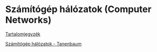# Számítógép hálózatok (Computer Networks)

[Tartalomjegyzék](../index.md)

[Számítógép hálózatok - Tanenbaum](Szamitogep_halozatok_Tanenbaum/readme.md)